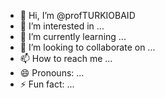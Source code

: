 - 👋 Hi, I’m @profTURKIOBAID
- 👀 I’m interested in ...
- 🌱 I’m currently learning ...
- 💞️ I’m looking to collaborate on ...
- 📫 How to reach me ...
- 😄 Pronouns: ...
- ⚡ Fun fact: ...

<!---
DrTURKIOBID/DrTURKIOBID is a ✨ special ✨ repository because its `README.md` (this file) appears on your GitHub profile.
You can click the Preview link to take a look at your changes.
--->
